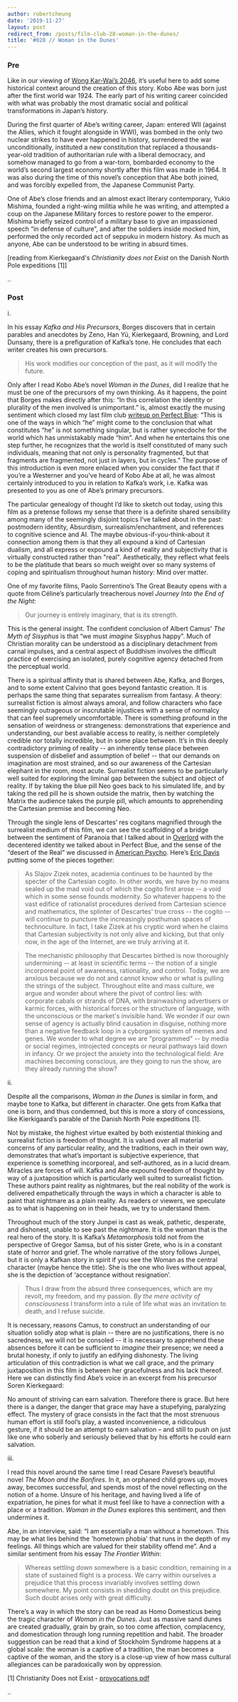 ```yaml
---
author: robertcheung
date: '2019-11-27'
layout: post
redirect_from: /posts/film-club-28-woman-in-the-dunes/
title: '#028 // Woman in the Dunes'
---
```


### Pre
Like in our viewing of [Wong Kar-Wai’s 2046](http://oaklandfilmclub.com/posts/film-club-2-2046/), it’s useful here to add some historical context around the creation of this story. Kobo Abe was born just after the first world war 1924. The early part of his writing career coincided with what was probably the most dramatic social and political transformations in Japan’s history. 

During the first quarter of Abe’s writing career, Japan: entered WII (against the Allies, which it fought alongside in WWI), was bombed in the only two nuclear strikes to have ever happened in history, surrendered the war unconditionally, instituted a new constitution that replaced a thousands-year-old tradition of authoritarian rule with a liberal democracy, and somehow managed to go from a war-torn, bombarded economy to the world’s second largest economy shortly after this film was made in 1964. It was also during the time of this novel’s conception that Abe both joined, and was forcibly expelled from, the Japanese Communist Party. 

One of Abe’s close friends and an almost exact literary contemporary, Yukio Mishima, founded a right-wing militia while he was writing, and attempted a coup on the Japanese Military forces to restore power to the emperor. Mishima briefly seized control of a military base to give an impassioned speech “in defense of culture”, and after the soldiers inside mocked him, performed the only recorded act of seppuku in modern history. As much as anyone, Abe can be understood to be writing in absurd times. 

[reading from Kierkegaard's _Christianity does not Exist_ on the Danish North Pole expeditions [1]]

..

### Post

i.

In his essay _Kafka and His Precursors_, Borges discovers that in certain parables and anecdotes by Zeno, Han Yü, Kierkegaard, Browning, and Lord Dunsany, there is a prefiguration of Kafka’s tone. He concludes that each writer creates his own precursors.

> His work modifies our conception of the past, as it will modify the future.

Only after I read Kobo Abe’s novel _Woman in the Dunes_, did I realize that he must be one of the precursors of my own thinking. As it happens, the point that Borges makes directly after this: “In this correlation the identity or plurality of the men involved is unimportant.” is, almost exactly the musing sentiment which closed my last film club [writeup on Perfect Blue](http://oaklandfilmclub.com/posts/film-club-15-perfect-blue/): “This is one of the ways in which “he” might come to the conclusion that what constitutes “he” is not something singular, but is rather synecdoche for the world which has unmistakably made “him”. And when he entertains this one step further, he recognizes that the world is itself constituted of many such individuals, meaning that not only is personality fragmented, but that fragments are fragmented, not just in layers, but in cycles.” The purpose of this introduction is even more enlaced when you consider the fact that if you’re a Westerner and you’ve heard of Kobo Abe at all, he was almost certainly introduced to you in relation to Kafka’s work, i.e. Kafka was presented to you as one of Abe’s primary precursors.

The particular genealogy of thought I’d like to sketch out today, using this film as a pretense follows my sense that there is a definite shared sensibility among many of the seemingly disjoint topics I’ve talked about in the past: postmodern identity, Absurdism, surrealism/enchantment, and references to cognitive science and AI. The maybe obvious-if-you-think-about it connection among them is that they all expound a kind of Cartesian dualism, and all express or expound a kind of reality and subjectivity that is virtually constructed rather than "real". Aesthetically, they reflect what feels to be the platitude that bears so much weight over so many systems of coping and spiritualism throughout human history: Mind over matter.

One of my favorite films, Paolo Sorrentino’s The Great Beauty opens with a quote from Céline’s particularly treacherous novel _Journey Into the End of the Night_: 

> Our journey is entirely imaginary, that is its strength. 

This is the general insight. The confident conclusion of Albert Camus' _The Myth of Sisyphus_ is that “we must _imagine_ Sisyphus happy”. Much of Christian morality can be understood as a disciplinary detachment from carnal impulses, and a central aspect of Buddhism involves the difficult practice of exercising an isolated, purely cognitive agency detached from the perceptual world.

There is a spiritual affinity that is shared between Abe, Kafka, and Borges, and to some extent Calvino that goes beyond fantastic creation. It is perhaps the same thing that separates surrealism from fantasy. A theory: surrealist fiction is almost always amoral, and follow characters who face seemingly outrageous or inscrutable injustices with a sense of normalcy that can feel supremely uncomfortable. There is something profound in the sensation of weirdness or strangeness: demonstrations that experience and understanding, our best available access to reality, is neither completely credible nor totally incredible, but in some place between. It’s in this deeply contradictory priming of reality -- an inherently tense place between suspension of disbelief and assumption of belief -- that our demands on imagination are most strained, and so our awareness of the Cartesian elephant in the room, most acute. Surrealist fiction seems to be particularly well suited for exploring the liminal gap between the subject and object of reality. If by taking the blue pill Neo goes back to his simulated life, and by taking the red pill he is shown outside the matrix, then by watching the Matrix the audience takes the purple pill, which amounts to apprehending the Cartesian premise and becoming Neo.

Through the single lens of Descartes’ res cogitans magnified through the surrealist medium of this film, we can see the scaffolding of a bridge between the sentiment of Paranoia that I talked about in [Overlord](http://oaklandfilmclub.com/posts/film-club-7-overlord-1975/) with the decentered identity we talked about in Perfect Blue, and the sense of the “desert of the Real” we discussed in [American Psycho](http://oaklandfilmclub.com/posts/film-club-13-american-psycho/). Here’s [Eric Davis](https://web.archive.org/web/20110810072909/http://www.techgnosis.com/chunks.php?cat=mind%20and%20spirit&sec=articles&file=chunkfrom-2006-04-16-0544-0.txt) putting some of the pieces together:

> As Slajov Zizek notes, academia continues to be haunted by the specter of the Cartesian cogito. In other words, we have by no means sealed up the mad void out of which the cogito first arose -- a void which in some sense founds modernity. So whatever happens to the vast edifice of rationalist procedures derived from Cartesian science and mathematics, the splinter of Descartes' true cross -- the cogito -- will continue to puncture the increasingly posthuman spaces of technoculture. In fact, I take Zizek at his cryptic word when he claims that Cartesian subjectivity is not only alive and kicking, but that only now, in the age of the Internet, are we truly arriving at it.

> The mechanistic philosophy that Descartes birthed is now thoroughly undermining -- at least in scientific terms -- the notion of a single incorporeal point of awareness, rationality, and control. Today, we are anxious because we do not and cannot know who or what is pulling the strings of the subject. Throughout elite and mass culture, we argue and wonder about where the pivot of control lies: with corporate cabals or strands of DNA, with brainwashing advertisers or karmic forces, with historical forces or the structure of language, with the unconscious or the market's invisible hand. We wonder if our own sense of agency is actually blind causation in disguise, nothing more than a negative feedback loop in a cyborganic system of memes and genes. We wonder to what degree we are "programmed" -- by media or social regimes, introjected concepts or neural pathways laid down in infancy. Or we project the anxiety into the technological field: Are machines becoming conscious, are they going to run the show, are they already running the show?


ii.

Despite all the comparisons, _Woman in the Dunes_ is similar in form, and maybe tone to Kafka, but different in character. One gets from Kafka that one is born, and thus condemned, but this is more a story of concessions, like Kierkigaard’s parable of the Danish North Pole expeditions [1].

Not by mistake, the highest virtue exalted by both existential thinking and surrealist fiction is freedom of thought. It is valued over all material concerns of any particular reality, and the traditions, each in their own way, demonstrates that what’s important is subjective experience, that experience is something incorporeal, and self-authored, as in a lucid dream. Miracles are forces of will. Kafka and Abe expound freedom of thought by way of a juxtaposition which is particularly well suited to surrealist fiction. These authors paint reality as nightmares, but the real nobility of the work is delivered empathetically through the ways in which a character is able to paint that nightmare as a plain reality. As readers or viewers, we speculate as to what is happening on in their heads, we try to understand them.

Throughout much of the story Junpei is cast as weak, pathetic, desperate, and dishonest, unable to see past the nightmare. It is the woman that is the real hero of the story. It is Kafka’s _Metamorphosis_ told not from the perspective of Gregor Samsa, but of his sister Grete, who is in a constant state of horror and grief. The whole narrative of the story follows Junpei, but it is only a Kafkan story in spirit if you see the Woman as the central character (maybe hence the title). She is the one who lives without appeal, she is the depiction of ‘acceptance without resignation’.

> Thus I draw from the absurd three consequences, which are my revolt, my freedom, and my passion. _By the mere activity of consciousness_ I transform into a rule of life what was an invitation to death, and I refuse suicide.

It is necessary, reasons Camus, to construct an understanding of our situation solidly atop what is plain -- there are no justifications, there is no sacredness, we will not be consoled -- it is necessary to apprehend these absences before it can be sufficient to _imagine_ their presence; we need a brutal honesty, if only to justify an edifying dishonesty. The living articulation of this contradiction is what we call grace, and the primary juxtaposition in this film is between her gracefulness and his lack thereof. Here we can distinctly find Abe’s voice in an excerpt from his precursor Soren Kierkegaard:

No amount of striving can earn salvation. Therefore there is grace. But here there is a danger, the danger that grace may have a stupefying, paralyzing effect. The mystery of grace consists in the fact that the most strenuous human effort is still fool’s play, a wasted inconvenience, a ridiculous gesture, if it should be an attempt to earn salvation – and still to push on just like one who soberly and seriously believed that by his efforts he could earn salvation.


iii.

I read this novel around the same time I read Cesare Pavese’s beautiful novel _The Moon and the Bonfires_. In it, an orphaned child grows up, moves away, becomes successful, and spends most of the novel reflecting on the notion of a home. Unsure of his heritage, and having lived a life of expatriation, he pines for what it must feel like to have a connection with a place or a tradition. _Woman in the Dunes_ explores this sentiment, and then undermines it.

Abe, in an interview, said: “I am essentially a man without a hometown. This may be what lies behind the 'hometown phobia' that runs in the depth of my feelings. All things which are valued for their stability offend me”. And a similar sentiment from his essay _The Frontier Within_: 

>Whereas settling down somewhere is a basic condition, remaining in a state of sustained flight is a process. We carry within ourselves a prejudice that this process invariably involves settling down somewhere. My point consists in shedding doubt on this prejudice. Such doubt arises only with great difficulty.

There’s a way in which the story can be read as Homo Domesticus being the tragic character of _Woman in the Dunes_. Just as massive sand dunes are created gradually, grain by grain, so too come affection, complacency, and domestication through long running repetition and habit. The broader suggestion can be read that a kind of Stockholm Syndrome happens at a global scale: the woman is a captive of a tradition, the man becomes a captive of the woman, and the story is a close-up view of how mass cultural allegiances can be paradoxically won by oppression.



[1] Christianity Does not Exist - [provocations pdf](http://www.ldolphin.org/Provocations.pdf)

..